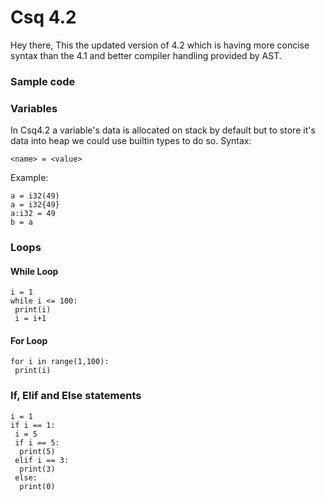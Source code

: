 
<h1> Csq 4.2</h1>
Hey there,
This the updated version of 4.2 which is having more concise syntax than the 4.1 and better compiler handling provided by AST.


### Sample code 




### Variables
In Csq4.2 a variable's data is allocated on stack by default but to store it's data into heap we could use builtin types to do so.
Syntax:
```
<name> = <value>
```
Example:
```
a = i32(49)
a = i32{49}
a:i32 = 49
b = a
```
### Loops
#### While Loop
```
i = 1
while i <= 100:
 print(i)
 i = i+1
```
#### For Loop
```
for i in range(1,100):
 print(i)
```
### If, Elif and Else statements
```
i = 1
if i == 1:
 i = 5
 if i == 5:
  print(5)
 elif i == 3:
  print(3)
 else:
  print(0)
```
